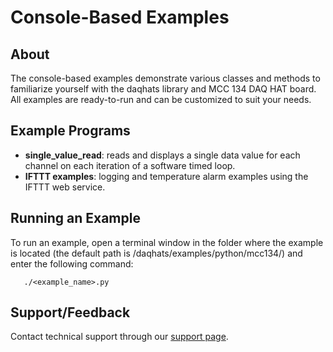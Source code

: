 # Console-Based Examples

## About
The console-based examples demonstrate various classes and methods to
familiarize yourself with the daqhats library and MCC 134 DAQ HAT board. All
examples are ready-to-run and can be customized to suit your needs.

## Example Programs
- **single_value_read**: reads and displays a single data value for each 
channel on each iteration of a software timed loop.
- **IFTTT examples**: logging and temperature alarm examples using the IFTTT
web service.

## Running an Example
To run an example, open a terminal window in the folder where the example is 
located (the default path is /daqhats/examples/python/mcc134/) and enter the 
following command:

```
   ./<example_name>.py
```

## Support/Feedback
Contact technical support through our 
[support page](https://www.mccdaq.com/support/support_form.aspx).